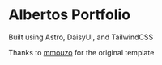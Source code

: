 # Albertos Portfolio

Built using Astro, DaisyUI, and TailwindCSS

Thanks to [mmouzo](https://github.com/mmouzo/astro-cv-esquelete) for the original template
